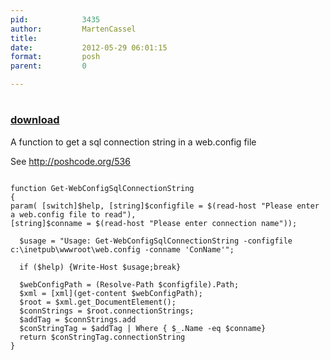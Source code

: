 ```yaml
---
pid:            3435
author:         MartenCassel
title:          
date:           2012-05-29 06:01:15
format:         posh
parent:         0

---
```


# 

### [download](Scripts\3435.ps1)

A function to get a sql connection string in a web.config file

See http://poshcode.org/536

```posh

function Get-WebConfigSqlConnectionString 
{
param( [switch]$help, [string]$configfile = $(read-host "Please enter a web.config file to read"), 
[string]$conname = $(read-host "Please enter connection name"));

  $usage = "Usage: Get-WebConfigSqlConnectionString -configfile c:\inetpub\wwwroot\web.config -conname 'ConName'";

  if ($help) {Write-Host $usage;break}

  $webConfigPath = (Resolve-Path $configfile).Path;
  $xml = [xml](get-content $webConfigPath);
  $root = $xml.get_DocumentElement();
  $connStrings = $root.connectionStrings;
  $addTag = $connStrings.add
  $conStringTag = $addTag | Where { $_.Name -eq $conname}
  return $conStringTag.connectionString
}
```
